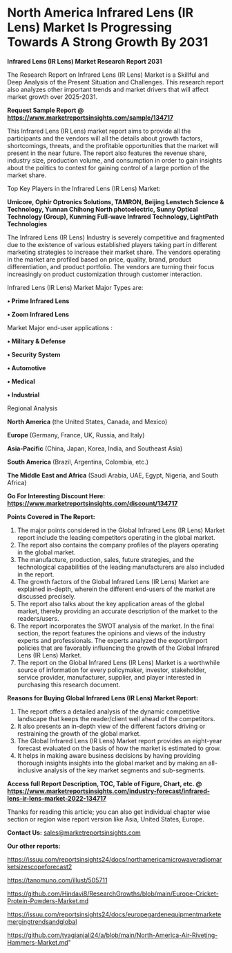 # North America Infrared Lens (IR Lens) Market Is Progressing Towards A Strong Growth By 2031

<strong>Infrared Lens (IR Lens) Market Research Report 2031</strong>

The Research Report on Infrared Lens (IR Lens) Market is a Skillful and Deep Analysis of the Present Situation and Challenges. This research report also analyzes other important trends and market drivers that will affect market growth over 2025-2031.

<strong>Request Sample Report @ <a href=https://www.marketreportsinsights.com/sample/134717>https://www.marketreportsinsights.com/sample/134717</a></strong>

This Infrared Lens (IR Lens) market report aims to provide all the participants and the vendors will all the details about growth factors, shortcomings, threats, and the profitable opportunities that the market will present in the near future. The report also features the revenue share, industry size, production volume, and consumption in order to gain insights about the politics to contest for gaining control of a large portion of the market share.

Top Key Players in the Infrared Lens (IR Lens) Market:

<strong>Umicore, Ophir Optronics Solutions, TAMRON, Beijing Lenstech Science & Technology, Yunnan Chihong North photoelectric, Sunny Optical Technology (Group), Kunming Full-wave Infrared Technology, LightPath Technologies</strong>

The Infrared Lens (IR Lens) Industry is severely competitive and fragmented due to the existence of various established players taking part in different marketing strategies to increase their market share. The vendors operating in the market are profiled based on price, quality, brand, product differentiation, and product portfolio. The vendors are turning their focus increasingly on product customization through customer interaction.

Infrared Lens (IR Lens) Market Major Types are:

<strong>• Prime Infrared Lens

• Zoom Infrared Lens</strong>

Market Major end-user applications :

<strong>• Military & Defense

• Security System

• Automotive

• Medical

• Industrial</strong>

Regional Analysis

</u><strong><b>North America</b></strong> (the United States, Canada, and Mexico)

<strong><b>Europe </b></strong>(Germany, France, UK, Russia, and Italy)

<strong><b>Asia-Pacific</b></strong> (China, Japan, Korea, India, and Southeast Asia)

<strong><b>South America</b></strong> (Brazil, Argentina, Colombia, etc.)

<strong><b>The Middle East and Africa</b></strong> (Saudi Arabia, UAE, Egypt, Nigeria, and South Africa)

<strong>Go For Interesting Discount Here: <a href=https://www.marketreportsinsights.com/discount/134717>https://www.marketreportsinsights.com/discount/134717</a></strong>

<strong>Points Covered in The Report:</strong>
<ol>
  <li>The major points considered in the Global Infrared Lens (IR Lens) Market report include the leading competitors operating in the global market.</li>
  <li>The report also contains the company profiles of the players operating in the global market.</li>
  <li>The manufacture, production, sales, future strategies, and the technological capabilities of the leading manufacturers are also included in the report.</li>
  <li>The growth factors of the Global Infrared Lens (IR Lens) Market are explained in-depth, wherein the different end-users of the market are discussed precisely.</li>
  <li>The report also talks about the key application areas of the global market, thereby providing an accurate description of the market to the readers/users.</li>
  <li>The report incorporates the SWOT analysis of the market. In the final section, the report features the opinions and views of the industry experts and professionals. The experts analyzed the export/import policies that are favorably influencing the growth of the Global Infrared Lens (IR Lens) Market.</li>
  <li>The report on the Global Infrared Lens (IR Lens) Market is a worthwhile source of information for every policymaker, investor, stakeholder, service provider, manufacturer, supplier, and player interested in purchasing this research document.</li>
</ol>
<strong>Reasons for Buying Global Infrared Lens (IR Lens) Market Report:</strong>

<ol>
  <li>The report offers a detailed analysis of the dynamic competitive landscape that keeps the reader/client well ahead of the competitors.</li>
  <li>It also presents an in-depth view of the different factors driving or restraining the growth of the global market.</li>
  <li>The Global Infrared Lens (IR Lens) Market report provides an eight-year forecast evaluated on the basis of how the market is estimated to grow.</li>
  <li>It helps in making aware business decisions by having providing thorough insights insights into the global market and by making an all-inclusive analysis of the key market segments and sub-segments.</li>
</ol>
<strong>Access full Report Description, TOC, Table of Figure, Chart, etc. @ <a href=https://www.marketreportsinsights.com/industry-forecast/infrared-lens-ir-lens-market-2022-134717>https://www.marketreportsinsights.com/industry-forecast/infrared-lens-ir-lens-market-2022-134717</a></strong>


Thanks for reading this article; you can also get individual chapter wise section or region wise report version like Asia, United States, Europe.

<strong>Contact Us:</strong>
sales@marketreportsinsights.com

<strong>Our other reports:</strong>

<a href=https://issuu.com/reportsinsights24/docs/northamericamicrowaveradiomarketsizescopeforecast2>https://issuu.com/reportsinsights24/docs/northamericamicrowaveradiomarketsizescopeforecast2</a>

<a href=https://tanomuno.com/illust/505711>https://tanomuno.com/illust/505711</a>

<a href=https://github.com/Hindavi8/ResearchGrowths/blob/main/Europe-Cricket-Protein-Powders-Market.md>https://github.com/Hindavi8/ResearchGrowths/blob/main/Europe-Cricket-Protein-Powders-Market.md</a>

<a href=https://issuu.com/reportsinsights24/docs/europegardenequipmentmarketemergingtrendsandglobal>https://issuu.com/reportsinsights24/docs/europegardenequipmentmarketemergingtrendsandglobal</a>

<a href=https://github.com/tyagianjali24/a/blob/main/North-America-Air-Riveting-Hammers-Market.md>https://github.com/tyagianjali24/a/blob/main/North-America-Air-Riveting-Hammers-Market.md</a>"

